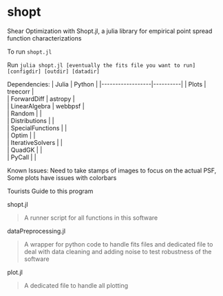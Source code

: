 # shopt
Shear Optimization with Shopt.jl, a julia library for empirical point spread function characterizations

To run `shopt.jl`

Run ```julia shopt.jl [eventually the fits file you want to run] [configdir] [outdir] [datadir]```

Dependencies:
| Julia            | Python   |
|------------------|----------|
| Plots            | treecorr |  
| ForwardDiff      | astropy  |  
| LinearAlgebra    | webbpsf  |  
| Random           |          |  
| Distributions    |          |  
| SpecialFunctions |          |  
| Optim            |          |  
| IterativeSolvers |          |  
| QuadGK           |          |  
| PyCall           |          |   


Known Issues: Need to take stamps of images to focus on the actual PSF, Some plots have issues with colorbars 

Tourists Guide to this program

shopt.jl 
> A runner script for all functions in this software

dataPreprocessing.jl
> A wrapper for python code to handle fits files and dedicated file to deal with data cleaning and adding noise to test robustness of the software

plot.jl 
> A dedicated file to handle all plotting
